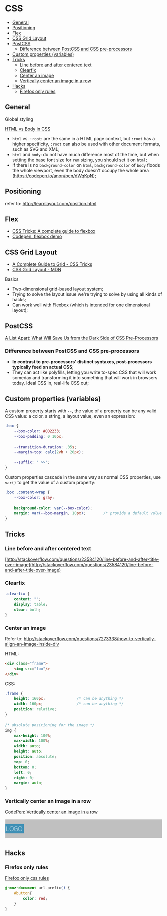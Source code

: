 CSS
=============

- [General](#general)
- [Positioning](#positioning)
- [Flex](#flex)
- [CSS Grid Layout](#css-grid-layout)
- [PostCSS](#postcss)
    - [Difference between PostCSS and CSS pre-processors](#difference-between-postcss-and-css-pre-processors)
- [Custom properties (variables)](#custom-properties-variables)
- [Tricks](#tricks)
    - [Line before and after centered text](#line-before-and-after-centered-text)
    - [Clearfix](#clearfix)
    - [Center an image](#center-an-image)
    - [Vertically center an image in a row](#vertically-center-an-image-in-a-row)
- [Hacks](#hacks)
    - [Firefox only rules](#firefox-only-rules)

## General

Global styling

[HTML vs Body in CSS](https://css-tricks.com/html-vs-body-in-css/)

* `html` vs. `:root`: are the same in a HTML page context, but `:root` has a higher specificity, `:root` can also be used with other document formats, such as SVG and XML;
* `html` and `body`: do not have much difference most of the time, but when setting the base font size for `rem` sizing, you should set it on `html`;
* If there is no `background-color` on `html`, `background-color` of `body` floods the whole viewport, even the body doesn't occupy the whole area (https://codepen.io/anon/pen/dWqKpN);


## Positioning

refer to: http://learnlayout.com/position.html


## Flex

* [CSS Tricks: A complete guide to flexbox](https://css-tricks.com/snippets/css/a-guide-to-flexbox/)
* [Codepen: flexbox demo](http://codepen.io/anon/pen/vxRpyL)


## CSS Grid Layout

* [A Complete Guide to Grid - CSS Tricks](https://css-tricks.com/snippets/css/complete-guide-grid/)
* [CSS Grid Layout - MDN](https://developer.mozilla.org/en-US/docs/Web/CSS/CSS_Grid_Layout)

Basics

* Two-dimensional grid-based layout system;
* Trying to solve the layout issue we're trying to solve by using all kinds of hacks;
* Can work well with Flexbox (which is intended for one dimensional layout);


## PostCSS

[A List Apart: What Will Save Us from the Dark Side of CSS Pre-Processors](https://alistapart.com/column/what-will-save-us-from-the-dark-side-of-pre-processors)

### Difference between PostCSS and CSS pre-processors

* **In contrast to pre-processors' distinct syntaxes, post-processors typically feed on actual CSS**;
* They can act like polyfills, letting you write to-spec CSS that will work someday and transforming it into something that will work in browsers today. Ideal CSS in, real-life CSS out;


## Custom properties (variables)

A custom property starts with `--`, the value of a property can be any valid CSS value: a color, a string, a layout value, even an expression:

```css
.box {
	--box-color: #002233;
	--box-padding: 0 10px;

	--transition-duration: .35s;
	--margin-top: calc(2vh + 20px);

	--suffix: ' >>';
}
```

Custom properties cascade in the same way as normal CSS properties, use `var()` to get the value of a custom property:

```css
.box .content-wrap {
	--box-color: gray;

	background-color: var(--box-color);
	margin: var(--box-margin, 10px);		/* provide a default value if the custom property is not defined */
}
```



## Tricks

### Line before and after centered text

[http://stackoverflow.com/questions/23584120/line-before-and-after-title-over-image](http://stackoverflow.com/questions/23584120/line-before-and-after-title-over-image)

### Clearfix

```css
.clearfix {
    content: "";
    display: table;
    clear: both;
}
```

### Center an image

Refer to: http://stackoverflow.com/questions/7273338/how-to-vertically-align-an-image-inside-div

HTML:

```html
<div class="frame">
    <img src="foo"/>
</div>
```

CSS:

```css
.frame {
    height: 160px;              /* can be anything */
    width: 160px;               /* can be anything */
    position: relative;
}

/* absolute positioning for the image */
img {
    max-height: 100%;
    max-width: 100%;
    width: auto;
    height: auto;
    position: absolute;
    top: 0;
    bottom: 0;
    left: 0;
    right: 0;
    margin: auto;
}
```

### Vertically center an image in a row

[CodePen: Vertically center an image in a row](http://codepen.io/anon/pen/LWzQwP)

![Center Image](./images/css-center-image.png)


## Hacks

### Firefox only rules

[Firefox only css rules](firefox-only-css)

```css
@-moz-document url-prefix() {
    #button{
        color: red;
    }
}
```








[firefox-only-css]: http://stackoverflow.com/questions/952861/targeting-only-firefox-with-css
